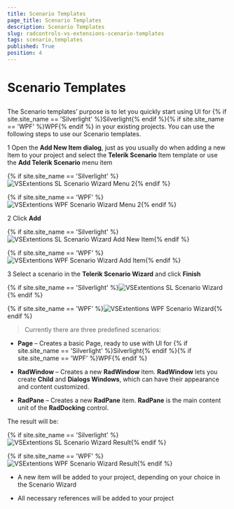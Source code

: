 ```yaml
---
title: Scenario Templates
page_title: Scenario Templates
description: Scenario Templates
slug: radcontrols-vs-extensions-scenario-templates
tags: scenario,templates
published: True
position: 4
---
```


# Scenario Templates



## 

The Scenario templates’ purpose is to let you quickly start using UI for {% if site.site_name == 'Silverlight' %}Silverlight{% endif %}{% if site.site_name == 'WPF' %}WPF{% endif %} in your existing projects. You can use the following steps to use our Scenario templates.

1 Open the __Add New Item dialog__, just as you usually do when adding a new Item to your project and select the __Telerik Scenario__ Item template or use the __Add Telerik Scenario__ menu item

{% if site.site_name == 'Silverlight' %}![VSExtentions SL Scenario Wizard Menu 2](images/VSExtentions_SL_ScenarioWizardMenu2.png){% endif %}

{% if site.site_name == 'WPF' %}![VSExtentions WPF Scenario Wizard Menu 2](images/VSExtentions_WPF_ScenarioWizardMenu2.png){% endif %}

2 Click __Add__

{% if site.site_name == 'Silverlight' %}![VSExtentions SL Scenario Wizard Add New Item](images/VSExtentions_SL_ScenarioWizardAddNewItem.png){% endif %}

{% if site.site_name == 'WPF' %}![VSExtentions WPF Scenario Wizard Add Item](images/VSExtentions_WPF_ScenarioWizardAddItem.png){% endif %}

3 Select a scenario in the __Telerik Scenario Wizard__ and click __Finish__

{% if site.site_name == 'Silverlight' %}![VSExtentions SL Scenario Wizard](images/VSExtentions_SL_ScenarioWizard.png){% endif %}

{% if site.site_name == 'WPF' %}![VSExtentions WPF Scenario Wizard](images/VSExtentions_WPF_ScenarioWizard.png){% endif %}

>Currently there are three predefined scenarios: 

* __Page__ – Creates a basic Page, ready to use with UI for {% if site.site_name == 'Silverlight' %}Silverlight{% endif %}{% if site.site_name == 'WPF' %}WPF{% endif %}

* __RadWindow__ – Creates a new __RadWindow__ item. __RadWindow__ lets you create __Child__ and __Dialogs Windows__, which can have their appearance and content customized. 

* __RadPane__ – Creates a new __RadPane__ item. __RadPane__ is the main content unit of the __RadDocking__ control.

The result will be:

{% if site.site_name == 'Silverlight' %}![VSExtentions SL Scenario Wizard Result](images/VSExtentions_SL_ScenarioWizardResult.png){% endif %}

{% if site.site_name == 'WPF' %}![VSExtentions WPF Scenario Wizard Result](images/VSExtentions_WPF_ScenarioWizardResult.png){% endif %}

* A new item will be added to your project, depending on your choice in the Scenario Wizard

* All necessary references will be added to your project
